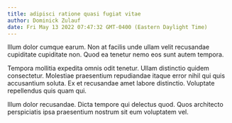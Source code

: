 ```yaml
---
title: adipisci ratione quasi fugiat vitae
author: Dominick Zulauf
date: Fri May 13 2022 07:47:32 GMT-0400 (Eastern Daylight Time)
---
```

Illum dolor cumque earum. Non at facilis unde ullam velit recusandae cupiditate cupiditate non. Quod ea tenetur nemo eos sunt autem tempora.

 Tempora mollitia expedita omnis odit tenetur. Ullam distinctio quidem consectetur. Molestiae praesentium repudiandae itaque error nihil qui quis accusantium soluta. Ex et recusandae amet labore distinctio. Voluptate repellendus quis quam qui.

 Illum dolor recusandae. Dicta tempore qui delectus quod. Quos architecto perspiciatis ipsa praesentium nostrum sit eum voluptatem vel.